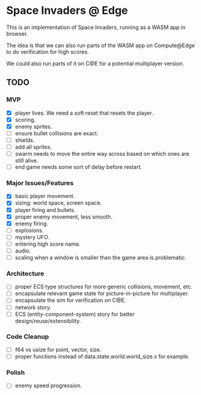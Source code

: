 # Space Invaders @ Edge

This is an implementation of Space Invaders, running as a WASM app in browser.

The idea is that we can also run parts of the WASM app on Compute@Edge to do verification for high scores.

We could also run parts of it on C@E for a potential multiplayer version.

## TODO

### MVP

- [X] player lives. We need a soft reset that resets the player.
- [X] scoring.
- [X] enemy sprites.
- [ ] ensure bullet collisions are exact.
- [ ] shields.
- [ ] add all sprites.
- [ ] swarm needs to move the entire way across based on which ones are still alive.
- [ ] end game needs some sort of delay before restart.

### Major Issues/Features

- [X] basic player movement.
- [X] sizing: world space, screen space.
- [X] player firing and bullets.
- [X] proper enemy movement, less smooth.
- [X] enemy firing.
- [ ] explosions.
- [ ] mystery UFO.
- [ ] entering high score name.
- [ ] audio.
- [ ] scaling when a window is smaller than the game area is problematic.

### Architecture

- [ ] proper ECS type structures for more generic collisions, movement, etc.
- [ ] encapsulate relevant game state for picture-in-picture for multiplayer.
- [ ] encapsulate the sim for verification on C@E.
- [ ] network story.
- [ ] ECS (entity-component-system) story for better design/reuse/extensibility.

### Code Cleanup
- [ ] f64 vs usize for point, vector, size.
- [ ] proper functions instead of data.state.world.world_size.x for example.

### Polish

- [ ] enemy speed progression.